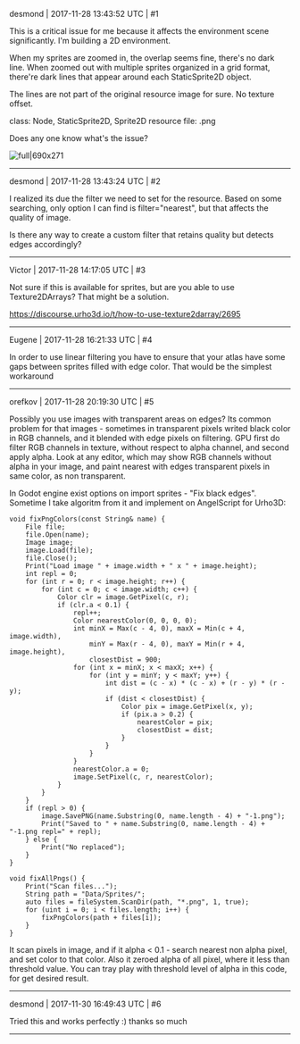 desmond | 2017-11-28 13:43:52 UTC | #1

This is a critical issue for me because it affects the environment scene significantly. I'm building a 2D environment.

When my sprites are zoomed in, the overlap seems fine, there's no dark line. When zoomed out with multiple sprites organized in a grid format, there're dark lines that appear around each StaticSprite2D object. 

The lines are not part of the original resource image for sure. No texture offset.

class: Node, StaticSprite2D, Sprite2D
resource file: .png

Does any one know what's the issue? 

![full|690x271](upload://7bMSmbWBCJIf8wMR5ZOch8tBT29.jpg)

-------------------------

desmond | 2017-11-28 13:43:24 UTC | #2

I realized its due the filter we need to set for the resource. Based on some searching, only option I can find is filter="nearest", but that affects the quality of image. 

Is there any way to create a custom filter that retains quality but detects edges accordingly?

-------------------------

Victor | 2017-11-28 14:17:05 UTC | #3

Not sure if this is available for sprites, but are you able to use Texture2DArrays? That might be a solution.

https://discourse.urho3d.io/t/how-to-use-texture2darray/2695

-------------------------

Eugene | 2017-11-28 16:21:33 UTC | #4

In order to use linear filtering you have to ensure that your atlas have some gaps between sprites filled with edge color. That would be the simplest workaround

-------------------------

orefkov | 2017-11-28 20:19:30 UTC | #5

Possibly you use images with transparent areas on edges?
Its common problem for that images - sometimes in transparent pixels writed black color in RGB channels, and it blended with edge pixels on filtering.
GPU first do filter RGB channels in texture, without respect to alpha channel, and second apply alpha.
Look at any editor, which may show RGB channels without alpha in your image, and paint nearest with edges transparent pixels in same color, as non transparent.

In Godot engine exist options on import sprites - "Fix black edges".
Sometime I take algoritm from it and implement on AngelScript for Urho3D:

    void fixPngColors(const String& name) {
    	File file;
    	file.Open(name);
    	Image image;
    	image.Load(file);
    	file.Close();
    	Print("Load image " + image.width + " x " + image.height);
    	int repl = 0;
    	for (int r = 0; r < image.height; r++) {
    		for (int c = 0; c < image.width; c++) {
    			Color clr = image.GetPixel(c, r);
    			if (clr.a < 0.1) {
    				repl++;
    				Color nearestColor(0, 0, 0, 0);
    				int minX = Max(c - 4, 0), maxX = Min(c + 4, image.width),
    					minY = Max(r - 4, 0), maxY = Min(r + 4, image.height),
    					closestDist = 900;
    				for (int x = minX; x < maxX; x++) {
    					for (int y = minY; y < maxY; y++) {
    						int dist = (c - x) * (c - x) + (r - y) * (r - y);
    						if (dist < closestDist) {
    							Color pix = image.GetPixel(x, y);
    							if (pix.a > 0.2) {
    								nearestColor = pix;
    								closestDist = dist;
    							}
    						}
    					}
    				}
    				nearestColor.a = 0;
    				image.SetPixel(c, r, nearestColor);
    			}
    		}
    	}
    	if (repl > 0) {
    		image.SavePNG(name.Substring(0, name.length - 4) + "-1.png");
    		Print("Saved to " + name.Substring(0, name.length - 4) + "-1.png repl=" + repl);
    	} else {
    		Print("No replaced");
    	}
    }

    void fixAllPngs() {
    	Print("Scan files...");
    	String path = "Data/Sprites/";
    	auto files = fileSystem.ScanDir(path, "*.png", 1, true);
    	for (uint i = 0; i < files.length; i++) {
    		fixPngColors(path + files[i]);
    	}
    }

It scan pixels in image, and if it alpha < 0.1 - search nearest non alpha pixel, and set color to that color.
Also it zeroed alpha of all pixel, where it less than threshold value.
You can tray play with threshold level of alpha in this code, for get desired result.

-------------------------

desmond | 2017-11-30 16:49:43 UTC | #6

Tried this and works perfectly :) thanks so much

-------------------------

